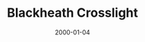 ---
title: "Blackheath Crosslight"
image: "/projects/chamber/Blackheath_Crosslight/Blackheath_Crosslight.jpg"
playerIdx: 19
date: 2000-01-04
---